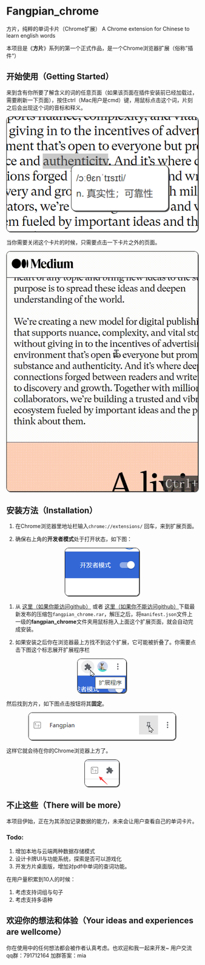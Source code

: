 # Fangpian_chrome
方片，纯粹的单词卡片（Chrome扩展） A Chrome extension for Chinese to learn english words



本项目是《**方片**》系列的第一个正式作品，是一个Chrome浏览器扩展（俗称”插件“）


## 开始使用（Getting Started）

来到含有你所要了解含义的词的任意页面（如果该页面在插件安装前已经加载过，需要刷新一下页面），按住ctrl（Mac用户是cmd）键，用鼠标点击这个词，片刻之后会出现这个词的音标和释义。

<p align="center">
<img src="README.assets/image-20210720004931743.png" style="border: 1px solid black;border-radius: 10px;box-shadow: 0.1em 0.1em 0 0 #555;"></img>
</p>

当你需要关闭这个卡片的时候，只需要点击一下卡片之外的页面。

<p align="center">
<img src="README.assets/20210720_005500.gif" style="border: 1px solid black;border-radius: 10px;box-shadow: 0.1em 0.1em 0 0 #555;"></img>
</p>

## 安装方法（Installation）

1. 在Chrome浏览器里地址栏输入`chrome://extensions/` 回车，来到扩展页面。

2. 确保右上角的**开发者模式**处于打开状态，如下图：

<p align="center">
<img src="README.assets/image-20210720002121286.png" style="border: 1px solid black;border-radius: 10px;box-shadow: 0.1em 0.1em 0 0 #555;"></img>
</p>

1. 从 [这里（如果你能访问github）](https://github.com/aiyamia/fangpian_chrome/releases) 或者 [这里（如果你不能访问github）](https://gitee.com/aiyamia/fangpian_chrome/releases)下载最新发布的压缩包`fangpian_chrome.rar`，解压之后，将`manifest.json`文件上一级的**fangpian_chrome**文件夹用鼠标拖入上面这个扩展页面，就会自动完成安装。

2. 如果安装之后你在浏览器最上方找不到这个扩展，它可能被折叠了。你需要点击下图这个标志展开扩展程序栏

<p align="center">
<img src="README.assets/image-20210720002911380.png" style="border: 1px solid black;border-radius: 10px;box-shadow: 0.1em 0.1em 0 0 #555;"></img>
</p>

然后找到方片，如下图点击按钮将其**固定**。

<p align="center">
<img src="README.assets/image-20210720003053751.png" style="border: 1px solid black;border-radius: 10px;box-shadow: 0.1em 0.1em 0 0 #555;"></img>
</p>

这样它就会待在你的Chrome浏览器上方了。

<p align="center">
<img src="README.assets/image-20210720004358789.png" style="border: 1px solid black;border-radius: 10px;box-shadow: 0.1em 0.1em 0 0 #555;"></img>
</p>


## 不止这些（There will be more）

本项目伊始，正在为其添加记录数据的能力，未来会让用户查看自己的单词卡片。

### Todo:
1. 增加本地与云端两种数据存储模式
2. 设计卡牌UI与功能系统，探索是否可以游戏化
3. 开发方片桌面版，增加对pdf中单词的查词功能。

在用户量积累到10人的时候：
1. 考虑支持词组与句子
2. 考虑支持多语种


## 欢迎你的想法和体验（Your ideas and experiences are wellcome）

你在使用中的任何想法都会被作者认真考虑。也欢迎和我一起来开发~
用户交流qq群：791712164
加群答案：mia